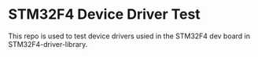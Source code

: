 # STM32F4 Device Driver Test 

This repo is used to test device drivers usied in the STM32F4 dev board in STM32F4-driver-library.